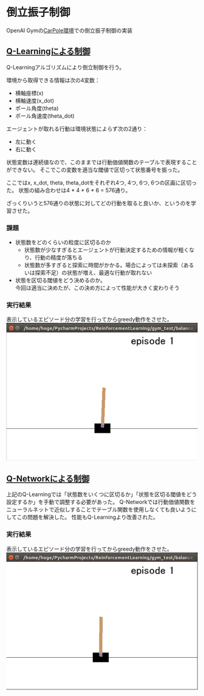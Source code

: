 # 倒立振子制御
OpenAI Gymの[CarPole環境](https://gym.openai.com/envs/CartPole-v0)での倒立振子制御の実装

## [Q-Learningによる制御](https://github.com/Etanoke/ReinforcementLearning/blob/master/balance_control/balance_q_learning.py)
Q-Learningアルゴリズムにより倒立制御を行う。

環境から取得できる情報は次の4変数：
* 横軸座標(x)
* 横軸速度(x_dot)
* ポール角度(theta)
* ポール角速度(theta_dot)

エージェントが取れる行動は環境状態によらず次の2通り：
* 左に動く
* 右に動く

状態変数は連続値なので、このままでは行動価値関数のテーブルで表現することができない。
そこでこの変数を適当な閾値で区切って状態番号を振った。

ここではx, x_dot, theta, theta_dotをそれぞれ4つ, 4つ, 6つ, 6つの区画に区切った。
状態の組み合わせは4 * 4 * 6 * 6 = 576通り。

ざっくりいうと576通りの状態に対してどの行動を取ると良いか、というのを学習させた。

### 課題
* 状態数をどのくらいの粒度に区切るのか  
    - 状態数が少なすぎるとエージェントが行動決定するための情報が粗くなり、行動の精度が落ちる 
    - 状態数が多すぎると探索に時間がかかる。場合によっては未探索（あるいは探索不足）の状態が増え、最適な行動が取れない  
* 状態を区切る閾値をどう決めるのか。  
    今回は適当に決めたが、この決め方によって性能が大きく変わりそう

### 実行結果
表示しているエピソード分の学習を行ってからgreedy動作をさせた。
![](https://raw.githubusercontent.com/Etanoke/ReinforcementLearning/master/balance_control/images/balance_control_ql.gif)


## [Q-Networkによる制御](https://github.com/Etanoke/ReinforcementLearning/blob/master/balance_control/balance_q_network.py)
上記のQ-Learningでは「状態数をいくつに区切るか」「状態を区切る閾値をどう設定するか」を手動で調整する必要があった。
Q-Networkでは行動価値関数をニューラルネットで近似しすることでテーブル関数を使用しなくても良いようにしてこの問題を解決した。
性能もQ-Learningより改善された。

### 実行結果
表示しているエピソード分の学習を行ってからgreedy動作をさせた。
![](https://raw.githubusercontent.com/Etanoke/ReinforcementLearning/master/balance_control/images/balance_control_qn.gif)
